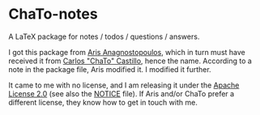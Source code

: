 # ChaTo-notes
A LaTeX package for notes / todos / questions / answers.

I got this package from [Aris Anagnostopoulos](http://aris.me/), which in
turn must have received it from [Carlos "ChaTo" Castillo](http://chato.cl/),
hence the name. According to a note in the package file, Aris modified it. I
modified it further.

It came to me with no license, and I am releasing it under the
[Apache License 2.0](./LICENSE) (see also the [NOTICE](./NOTICE) file).
If Aris and/or ChaTo prefer a different license, they know how to get in touch
with me.
